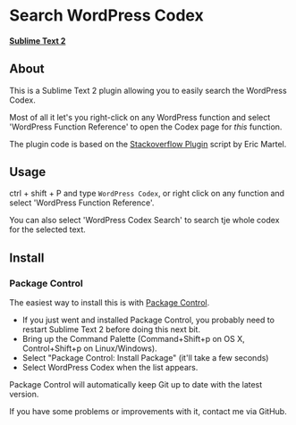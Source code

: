 # Search WordPress Codex
#### [Sublime Text 2](http://www.sublimetext.com/2)

## About
This is a Sublime Text 2 plugin allowing you to easily search the WordPress Codex. 

Most of all it let's you right-click on any WordPress function and select 'WordPress Function Reference' to open the Codex page for *this* function.

The plugin code is based on the [Stackoverflow Plugin](https://github.com/ericmartel/Sublime-Text-2-Stackoverflow-Plugin) script by Eric Martel.

## Usage
ctrl + shift + P and type `WordPress Codex`, or right click on any function and select 'WordPress Function Reference'.

You can also select 'WordPress Codex Search' to search tje whole codex for the selected text.

## Install

### Package Control

The easiest way to install this is with [Package Control](http://wbond.net/sublime\_packages/package\_control).

 * If you just went and installed Package Control, you probably need to restart Sublime Text 2 before doing this next bit.
 * Bring up the Command Palette (Command+Shift+p on OS X, Control+Shift+p on Linux/Windows).
 * Select "Package Control: Install Package" (it'll take a few seconds)
 * Select WordPress Codex when the list appears.

Package Control will automatically keep Git up to date with the latest version.

If you have some problems or improvements with it, contact me via GitHub.
